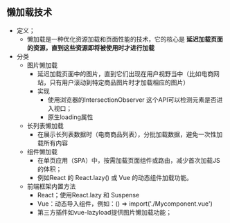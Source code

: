 ## 懒加载技术
- 定义；
  - 懒加载是一种优化资源加载和页面性能的技术，它的核心是
  **延迟加载页面的资源，直到这些资源即将被使用时才进行加载**
- 分类
  - 图片懒加载
    - 延迟加载页面中的图片，直到它们出现在用户视野当中（比如电商网站，只有用户滚动到特定商品图片时才加载相应的图片）
    - 实现
      - 使用浏览器的IntersectionObserver 这个API可以检测元素是否进入视口；
      - 原生loading属性
  - 长列表懒加载
    - 在展示长列表数据时（电商商品列表），分批加载数据，避免一次性加载所有内容
  - 组件懒加载
    - 在单页应用（SPA）中，按需加载页面组件或路由，减少首次加载JS的体积；
    - 例如React 的 React.lazy() 或 Vue 的动态组件加载功能。
  - 前端框架内置方法
    - React；使用React.lazy 和 Suspense
    - Vue：动态导入组件，例如：() => import('./Mycomponent.vue')
    - 第三方插件如vue-lazyload提供图片懒加载功能；
    